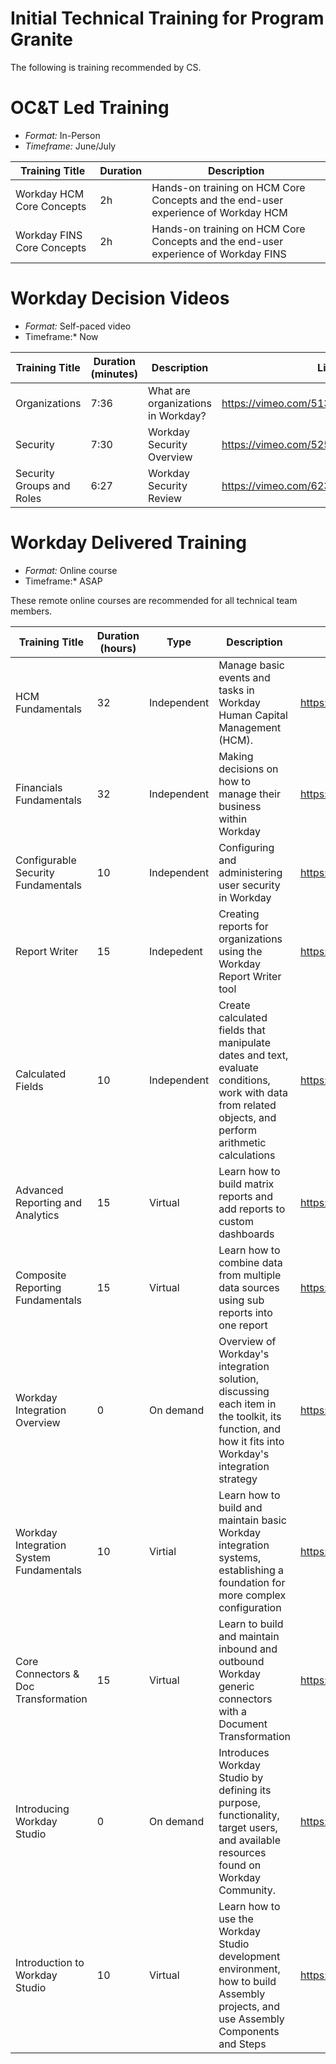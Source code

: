 # Initial Technical Training for Program Granite

The following is training recommended by CS.

# OC&T Led Training

- *Format:* In-Person
- *Timeframe:* June/July

| Training Title | Duration | Description | 
| --- | --- | --- |
| Workday HCM Core Concepts | 2h | Hands-on training on HCM Core Concepts and the end-user experience of Workday HCM |
| Workday FINS Core Concepts| 2h | Hands-on training on HCM Core Concepts and the end-user experience of Workday FINS |

# Workday Decision Videos

- *Format:* Self-paced video
- Timeframe:* Now

| Training Title | Duration (minutes) | Description | Link |
| --- | --- | --- | --- |
| Organizations | 7:36 | What are organizations in Workday? | https://vimeo.com/513579452/053ea122f7 |
| Security | 7:30 | Workday Security Overview | https://vimeo.com/525240022/c10c12f817 |
| Security Groups and Roles | 6:27 | Workday Security Review | https://vimeo.com/623795418/2e438a7cf7 |

# Workday Delivered Training

- *Format:* Online course
- Timeframe:* ASAP

These remote online courses are recommended for all technical team members. 

| Training Title | Duration (hours) | Type | Description | Link |
| --- | --- | --- | --- | --- | 
| HCM Fundamentals | 32 | Independent | Manage basic events and tasks in Workday Human Capital Management (HCM). | https://community.workday.com/node/82137 |
| Financials Fundamentals | 32 | Independent | Making decisions on how to manage their business within Workday | https://community.workday.com/node/82136 |
| Configurable Security Fundamentals | 10 | Independent | Configuring and administering user security in Workday | https://community.workday.com/node/82297 |
| Report Writer | 15 | Indepedent | Creating reports for organizations using the Workday Report Writer tool | https://community.workday.com/node/82308 |
| Calculated Fields | 10 | Independent | Create calculated fields that manipulate dates and text, evaluate conditions, work with data from related objects, and perform arithmetic calculations | https://community.workday.com/node/617467 | 
| Advanced Reporting and Analytics | 15 | Virtual | Learn how to build matrix reports and add reports to custom dashboards | https://community.workday.com/node/860926 |
| Composite Reporting Fundamentals | 15 | Virtual | Learn how to combine data from multiple data sources using sub reports into one report | https://community.workday.com/node/596285 |
| Workday Integration Overview | 0 | On demand |  Overview of Workday's integration solution, discussing each item in the toolkit, its function, and how it fits into Workday's integration strategy | https://community.workday.com/node/43916 | 
| Workday Integration System Fundamentals | 10 | Virtial | Learn how to build and maintain basic Workday integration systems, establishing a foundation for more complex configuration | https://community.workday.com/node/315352 |
| Core Connectors & Doc Transformation | 15 | Virtual |  Learn to build and maintain inbound and outbound Workday generic connectors with a Document Transformation | https://community.workday.com/node/772726 |
| Introducing Workday Studio | 0 | On demand | Introduces Workday Studio by defining its purpose, functionality, target users, and available resources found on Workday Community. | https://community.workday.com/node/785522 |
| Introduction to Workday Studio | 10 | Virtual |Learn how to use the Workday Studio development environment, how to build Assembly projects, and use Assembly Components and Steps |  https://community.workday.com/node/315350 |


